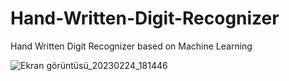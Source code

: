 # Hand-Written-Digit-Recognizer
Hand Written Digit Recognizer based on Machine Learning


![Ekran görüntüsü_20230224_181446](https://user-images.githubusercontent.com/126258725/221215349-12ad542e-9c45-43d3-8a13-49cace0855fa.png)
